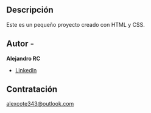 ## Descripción
Este es un pequeño proyecto creado con HTML y CSS.

## Autor -
**Alejandro RC**
* [LinkedIn](www.linkedin.com/in/alxrc343)

## Contratación
alexcote343@outlook.com
